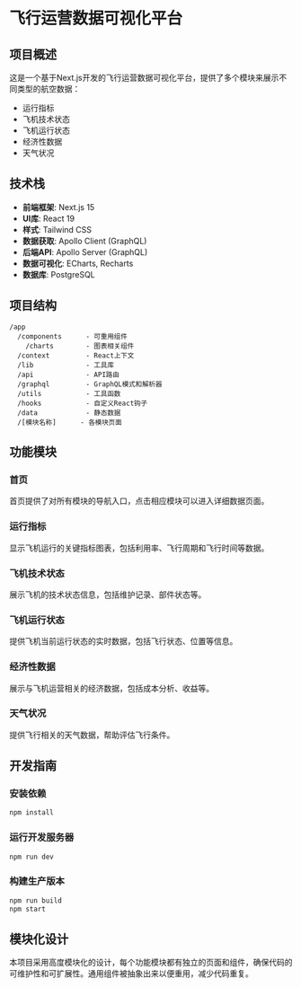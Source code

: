 # 飞行运营数据可视化平台

## 项目概述

这是一个基于Next.js开发的飞行运营数据可视化平台，提供了多个模块来展示不同类型的航空数据：

- 运行指标
- 飞机技术状态
- 飞机运行状态
- 经济性数据
- 天气状况

## 技术栈

- **前端框架**: Next.js 15
- **UI库**: React 19
- **样式**: Tailwind CSS
- **数据获取**: Apollo Client (GraphQL)
- **后端API**: Apollo Server (GraphQL)
- **数据可视化**: ECharts, Recharts
- **数据库**: PostgreSQL

## 项目结构

```
/app
  /components      - 可重用组件
    /charts        - 图表相关组件
  /context         - React上下文
  /lib             - 工具库
  /api             - API路由
  /graphql         - GraphQL模式和解析器
  /utils           - 工具函数
  /hooks           - 自定义React钩子
  /data            - 静态数据
  /[模块名称]      - 各模块页面
```

## 功能模块

### 首页

首页提供了对所有模块的导航入口，点击相应模块可以进入详细数据页面。

### 运行指标

显示飞机运行的关键指标图表，包括利用率、飞行周期和飞行时间等数据。

### 飞机技术状态

展示飞机的技术状态信息，包括维护记录、部件状态等。

### 飞机运行状态

提供飞机当前运行状态的实时数据，包括飞行状态、位置等信息。

### 经济性数据

展示与飞机运营相关的经济数据，包括成本分析、收益等。

### 天气状况

提供飞行相关的天气数据，帮助评估飞行条件。

## 开发指南

### 安装依赖

```bash
npm install
```

### 运行开发服务器

```bash
npm run dev
```

### 构建生产版本

```bash
npm run build
npm start
```

## 模块化设计

本项目采用高度模块化的设计，每个功能模块都有独立的页面和组件，确保代码的可维护性和可扩展性。通用组件被抽象出来以便重用，减少代码重复。 